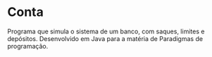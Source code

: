 # Conta

Programa que simula o sistema de um banco, com saques, limites e depósitos. Desenvolvido em Java para a matéria de Paradigmas de programação.
